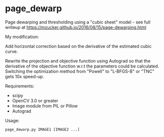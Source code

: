 page_dewarp
===========

Page dewarping and thresholding using a "cubic sheet" model - see full writeup at <https://mzucker.github.io/2016/08/15/page-dewarping.html>

My modification:

Add horizontal correction based on the derivative of the estimated cubic curve.

Rewrite the projection and objective function using Autograd so that the derivative of the objective function w.r.t the parameters could be calculated. Switching the optimization method from "Powell" to "L-BFGS-B" or "TNC" gets 10x speed-up.

Requirements:

 - scipy
 - OpenCV 3.0 or greater
 - Image module from PIL or Pillow
 - Autograd
 
Usage:

    page_dewarp.py IMAGE1 [IMAGE2 ...]
